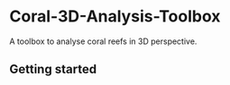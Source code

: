# Coral-3D-Analysis-Toolbox
A toolbox to analyse coral reefs in 3D perspective.

Getting started
---------------
